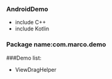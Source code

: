### AndroidDemo
- include C++
- include Kotlin

### Package name:com.marco.demo

###Demo list:
- ViewDragHelper